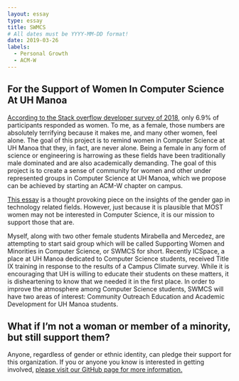 ```yaml
---
layout: essay
type: essay
title: SWMCS
# All dates must be YYYY-MM-DD format!
date: 2019-03-26
labels:
  - Personal Growth
  - ACM-W
---
```

## For the Support of Women In Computer Science At UH Manoa
[According to the Stack overflow developer survey of 2018](https://insights.stackoverflow.com/survey/2018/#demographics), only 6.9% of participants responded as women. To me, as a female, those numbers are absolutely terrifying because it makes me, and many other women, feel alone. The goal of this project is to remind women in Computer Science at UH Manoa that they, in fact, are never alone. Being a female in any form of science or engineering is harrowing as these fields have been traditionally male dominated and are also academically demanding. The goal of this project is to create a sense of community for women and other under represented groups in Computer Science at UH Manoa, which we propose can be achieved by starting an ACM-W chapter on campus. 

[This essay](https://www.insidehighered.com/news/2018/06/25/lecturers-explanation-gender-gap-computer-science-it-reflect-womens-choices) is a thought provoking piece on the insights of the gender gap in technology related fields. However, just because it is plausible that MOST women may not be interested in Computer Science, it is our mission to support those that are. 

Myself, along with two other female students Mirabella and Mercedez, are attempting to start said group which will be called Supporting Women and Minorities in Computer Science, or SWMCS for short. Recently ICSpace, a place at UH Manoa dedicated to Computer Science students, received Title IX training in response to the results of a Campus Climate survey. While it is encouraging that UH is willing to educate their students on these matters, it is disheartening to know that we needed it in the first place. In order to improve the atmosphere among Computer Science students, SWMCS will have two areas of interest: Community Outreach Education and Academic Development for UH Manoa students. 


## What if I’m not a woman or member of a minority, but still support them?

Anyone, regardless of gender or ethnic identity, can pledge their support for this organization. If you or anyone you know is interested in getting involved, [please visit our GitHub page for more information.](https://swmcs.github.io/)

